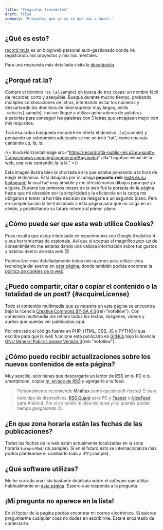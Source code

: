 ```yaml
---
title: "Preguntas frecuentes"
draft: false
summary: "Preguntas que yo ya sé que vas a hacer."
---
```


## ¿Qué es esto?

[record.rat.la](/) es un blog/web personal auto-gestionado donde iré
registrando mis proyectos y mis líos mentales.

Para una respuesta más detallada visita la [descripción](description).

## ¿Porqué rat.la?

Compré el dominio `rat.la`{.sample} en busca de tres cosas: un nombre
fácil de recordar, corto y asequible. Busqué durante mucho tiempo,
probando múltiples combinaciones de letras, intentando evitar los
números y descartando los dominios de nivel superior muy largos, estilo
`.website`{.sample}. Incluso llegué a utilizar generadores de palabras
aleatorias para conseguir las palabras con 3 letras que encajasen mejor
con mis requisitos.

Tras esa ardua búsqueda encontré en oferta el dominio `.la`{.sample} y
pensando un subdominio adecuado se me ocurrió \"rat\", como una rata
cantando *La, la, la*.

<!-- <figure>
<a href="https://www.instagram.com/pepunto.reik"
aria-label="Artista: @pepunto.reik"><img src="img/ratBbg.webp"
alt="Logotipo de la web, una rata cantando: la la la." /></a>
</figure> -->

{{< blockHorizontalImage src="https://recordratla-public-res.s3.eu-south-2.amazonaws.com/img/common/ratBbg.webp" alt="Logotipo inicial de la web, una rata cantando: la la la." >}}

Esta imagen ilustra bien la chorrada en la que estaba pensando a la hora
de elegir el dominio. Está dibujada por mi amiga **pepunto.reik** ([este
es su Instagram](https://www.instagram.com/pepunto.reik)) la cual fué
muy amable y me ofreció varios dibujos para que yo eligiera. Durante los
primeros meses de la web fué la portada de la página hasta que mi
obsesión por la simplicidad y la eficiencia en la carga me obligaron a
tomar la horrible decisión de relegarla a un segundo plano. Pero en
compensación la he trasladado a esta página para que no caiga en mi
olvido, y posibilitando su futuro retorno al primer plano.

## ¿Cómo puede ser que esta web utilice Cookies?

Pues resulta que estoy interesado en experimentar con Google Analytics 4
y sus herramientas de espionaje. Así que si aceptas el magnifico
*pop-up* de consentimiento me estarás dando una valiosa información
sobre tus gustos y hábitos dentro de esta web 😈.

Puedes leer mas detalladamente todas mis razones para utilizar esta
tecnología del averno en [esta página](/cookie), donde también podrás
encontrar la [política de cookies de la
web](/cookie#politica_de_cookies).

## ¿Puedo compartir, citar o copiar el contenido o la totalidad de un post? {#acquireLicense}

Todo el contenido multimedia que se muestra en esta página se encuentra
bajo la licencia [Creative Commons BY-SA
4.0](https://creativecommons.org/licenses/by-sa/4.0/){rel="nofollow"}.
Con contenido multimedia me refiero todos los textos, imágenes, vídeos y
audios que puedas ver publicados aquí.

Por otro lado el código fuente en PHP, HTML, CSS, JS y PYTHON que
escriba para que la web funcione está publicado en
[GitHub](https://github.com/1noro/record.rat.la) bajo la licencia [GNU
General Public License Versión
3](https://www.gnu.org/licenses/gpl-3.0.html){rel="nofollow"}.

## ¿Cómo puedo recibir actualizaciones sobre los nuevos contenidos de esta página?

Muy sencillo, solo tienes que descargarte un lector de RSS en tu PC o tu
*smartphone*, copiar [mi enlace de RSS](rss.xml) y agregarlo a tu feed.

> Personalmente recomiendo [Miniflux](https://miniflux.app/) como opción
> *self-hosted* 👌 para todo tipo de dispositivos, [RSS
> Guard](https://github.com/martinrotter/rssguard) para PC y
> [Feeder](https://gitlab.com/spacecowboy/Feeder) o
> [NiceFeed](https://github.com/joshuacerdenia/NiceFeed) para Android.
> Por si no tenéis ni idea del tema y no quereis perder tiempo
> *googleando* 😉.

## ¿En que zona horaria están las fechas de las publicaciones?

Todas las fechas de la web están actualmente localizadas en la zona
horaria `Europe/Madrid`{.sample}. Si en el futuro esto se
internacionaliza más podría plantearme el cambiarlo todo a
`UTC`{.sample}.

## ¿Qué software utilizas?

Me he currado una lista bastante detallada sobre el software que utilizo
habitualmente en [esta página](/show?filename=mi-software.html). Espero
que responda a la pregunta.

## ¡Mi pregunta no aparece en la lista!

En el [footer](#footer) de la página podrás encontrar mi correo
electrónico. Si quieres preguntarme cualquier cosa no dudes en
escribirme. Estaré encantado de contestarte.
